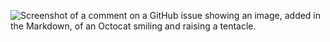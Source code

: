 ![Screenshot of a comment on a GitHub issue showing an image, added in the Markdown, of an Octocat smiling and raising a tentacle.](https://vectorportal.com/vector/treasure-chest-with-coins/31334)
